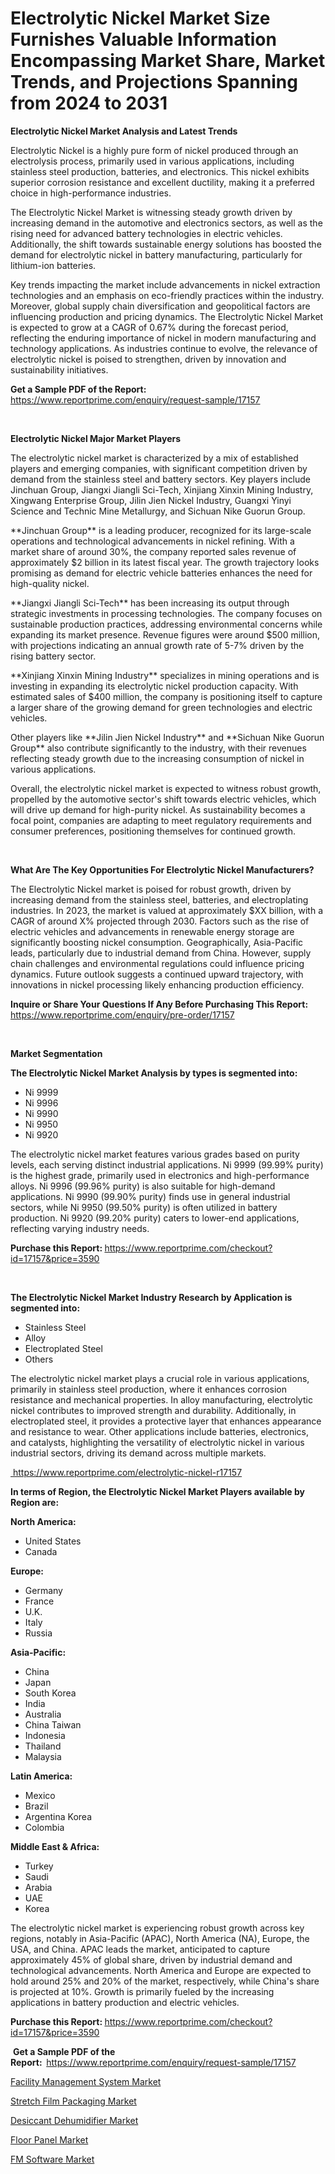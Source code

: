 <p><h1>Electrolytic Nickel Market Size Furnishes Valuable Information Encompassing Market Share, Market Trends, and Projections Spanning from 2024 to 2031</h1></p><p><strong>Electrolytic Nickel Market Analysis and Latest Trends</strong></p>
<p><p>Electrolytic Nickel is a highly pure form of nickel produced through an electrolysis process, primarily used in various applications, including stainless steel production, batteries, and electronics. This nickel exhibits superior corrosion resistance and excellent ductility, making it a preferred choice in high-performance industries. </p><p>The Electrolytic Nickel Market is witnessing steady growth driven by increasing demand in the automotive and electronics sectors, as well as the rising need for advanced battery technologies in electric vehicles. Additionally, the shift towards sustainable energy solutions has boosted the demand for electrolytic nickel in battery manufacturing, particularly for lithium-ion batteries. </p><p>Key trends impacting the market include advancements in nickel extraction technologies and an emphasis on eco-friendly practices within the industry. Moreover, global supply chain diversification and geopolitical factors are influencing production and pricing dynamics. The Electrolytic Nickel Market is expected to grow at a CAGR of 0.67% during the forecast period, reflecting the enduring importance of nickel in modern manufacturing and technology applications. As industries continue to evolve, the relevance of electrolytic nickel is poised to strengthen, driven by innovation and sustainability initiatives.</p></p>
<p><strong>Get a Sample PDF of the Report:&nbsp;</strong> <a href="https://www.reportprime.com/enquiry/request-sample/17157?utm_campaign=1113&utm_medium=2&utm_source=Github&utm_content=ia&utm_term=24112024&utm_id=electrolytic-nickel">https://www.reportprime.com/enquiry/request-sample/17157</a></p>
<p>&nbsp;</p>
<p><strong>Electrolytic Nickel Major Market Players</strong></p>
<p><p>The electrolytic nickel market is characterized by a mix of established players and emerging companies, with significant competition driven by demand from the stainless steel and battery sectors. Key players include Jinchuan Group, Jiangxi Jiangli Sci-Tech, Xinjiang Xinxin Mining Industry, Xingwang Enterprise Group, Jilin Jien Nickel Industry, Guangxi Yinyi Science and Technic Mine Metallurgy, and Sichuan Nike Guorun Group.</p><p>**Jinchuan Group** is a leading producer, recognized for its large-scale operations and technological advancements in nickel refining. With a market share of around 30%, the company reported sales revenue of approximately $2 billion in its latest fiscal year. The growth trajectory looks promising as demand for electric vehicle batteries enhances the need for high-quality nickel.</p><p>**Jiangxi Jiangli Sci-Tech** has been increasing its output through strategic investments in processing technologies. The company focuses on sustainable production practices, addressing environmental concerns while expanding its market presence. Revenue figures were around $500 million, with projections indicating an annual growth rate of 5-7% driven by the rising battery sector.</p><p>**Xinjiang Xinxin Mining Industry** specializes in mining operations and is investing in expanding its electrolytic nickel production capacity. With estimated sales of $400 million, the company is positioning itself to capture a larger share of the growing demand for green technologies and electric vehicles.</p><p>Other players like **Jilin Jien Nickel Industry** and **Sichuan Nike Guorun Group** also contribute significantly to the industry, with their revenues reflecting steady growth due to the increasing consumption of nickel in various applications.</p><p>Overall, the electrolytic nickel market is expected to witness robust growth, propelled by the automotive sector's shift towards electric vehicles, which will drive up demand for high-purity nickel. As sustainability becomes a focal point, companies are adapting to meet regulatory requirements and consumer preferences, positioning themselves for continued growth.</p></p>
<p>&nbsp;</p>
<p><strong>What Are The Key Opportunities For Electrolytic Nickel Manufacturers?</strong></p>
<p><p>The Electrolytic Nickel market is poised for robust growth, driven by increasing demand from the stainless steel, batteries, and electroplating industries. In 2023, the market is valued at approximately $XX billion, with a CAGR of around X% projected through 2030. Factors such as the rise of electric vehicles and advancements in renewable energy storage are significantly boosting nickel consumption. Geographically, Asia-Pacific leads, particularly due to industrial demand from China. However, supply chain challenges and environmental regulations could influence pricing dynamics. Future outlook suggests a continued upward trajectory, with innovations in nickel processing likely enhancing production efficiency.</p></p>
<p><strong>Inquire or Share Your Questions If Any Before Purchasing This Report:</strong> <a href="https://www.reportprime.com/enquiry/pre-order/17157?utm_campaign=1113&utm_medium=2&utm_source=Github&utm_content=ia&utm_term=24112024&utm_id=electrolytic-nickel">https://www.reportprime.com/enquiry/pre-order/17157</a></p>
<p>&nbsp;</p>
<p><strong>Market Segmentation</strong></p>
<p><strong>The Electrolytic Nickel Market Analysis by types is segmented into:</strong></p>
<p><ul><li>Ni 9999</li><li>Ni 9996</li><li>Ni 9990</li><li>Ni 9950</li><li>Ni 9920</li></ul></p>
<p><p>The electrolytic nickel market features various grades based on purity levels, each serving distinct industrial applications. Ni 9999 (99.99% purity) is the highest grade, primarily used in electronics and high-performance alloys. Ni 9996 (99.96% purity) is also suitable for high-demand applications. Ni 9990 (99.90% purity) finds use in general industrial sectors, while Ni 9950 (99.50% purity) is often utilized in battery production. Ni 9920 (99.20% purity) caters to lower-end applications, reflecting varying industry needs.</p></p>
<p><strong>Purchase this Report:&nbsp;</strong><a href="https://www.reportprime.com/checkout?id=17157&price=3590&utm_campaign=1113&utm_medium=2&utm_source=Github&utm_content=ia&utm_term=24112024&utm_id=electrolytic-nickel">https://www.reportprime.com/checkout?id=17157&price=3590</a></p>
<p>&nbsp;</p>
<p><strong>The Electrolytic Nickel Market Industry Research by Application is segmented into:</strong></p>
<p><ul><li>Stainless Steel</li><li>Alloy</li><li>Electroplated Steel</li><li>Others</li></ul></p>
<p><p>The electrolytic nickel market plays a crucial role in various applications, primarily in stainless steel production, where it enhances corrosion resistance and mechanical properties. In alloy manufacturing, electrolytic nickel contributes to improved strength and durability. Additionally, in electroplated steel, it provides a protective layer that enhances appearance and resistance to wear. Other applications include batteries, electronics, and catalysts, highlighting the versatility of electrolytic nickel in various industrial sectors, driving its demand across multiple markets.</p></p>
<p><a href="https://www.reportprime.com/electrolytic-nickel-r17157?utm_campaign=1113&utm_medium=2&utm_source=Github&utm_content=ia&utm_term=24112024&utm_id=electrolytic-nickel">&nbsp;https://www.reportprime.com/electrolytic-nickel-r17157</a></p>
<p><strong>In terms of Region, the Electrolytic Nickel Market Players available by Region are:</strong></p>
<p>
    <p> <strong> North America: </strong>
        <ul>
            <li>United States</li>
            <li>Canada</li>
        </ul>
        </p> 
    <p> <strong> Europe: </strong>
        <ul>
            <li>Germany</li>
            <li>France</li>
            <li>U.K.</li>
            <li>Italy</li>
            <li>Russia</li>
        </ul>
        </p> 
    <p> <strong> Asia-Pacific: </strong>
        <ul>
            <li>China</li>
            <li>Japan</li>
            <li>South Korea</li>
            <li>India</li>
            <li>Australia</li>
            <li>China Taiwan</li>
            <li>Indonesia</li>
            <li>Thailand</li>
            <li>Malaysia</li>
        </ul>
        </p> 
    <p> <strong> Latin America: </strong>
        <ul>
            <li>Mexico</li>
            <li>Brazil</li>
            <li>Argentina Korea</li>
            <li>Colombia</li>
        </ul>
        </p> 
    <p> <strong> Middle East & Africa: </strong>
        <ul>
            <li>Turkey</li>
            <li>Saudi</li>
            <li>Arabia</li>
            <li>UAE</li>
            <li>Korea</li>
        </ul>
    </p>
    </p>
<p><p>The electrolytic nickel market is experiencing robust growth across key regions, notably in Asia-Pacific (APAC), North America (NA), Europe, the USA, and China. APAC leads the market, anticipated to capture approximately 45% of global share, driven by industrial demand and technological advancements. North America and Europe are expected to hold around 25% and 20% of the market, respectively, while China's share is projected at 10%. Growth is primarily fueled by the increasing applications in battery production and electric vehicles.</p></p>
<p><strong>Purchase this Report: </strong><a href="https://www.reportprime.com/checkout?id=17157&price=3590&utm_campaign=1113&utm_medium=2&utm_source=Github&utm_content=ia&utm_term=24112024&utm_id=electrolytic-nickel">https://www.reportprime.com/checkout?id=17157&price=3590</a></p>
<p>&nbsp;<strong>Get a Sample PDF of the Report:&nbsp;&nbsp;</strong><a href="https://www.reportprime.com/enquiry/request-sample/17157?utm_campaign=1113&utm_medium=2&utm_source=Github&utm_content=ia&utm_term=24112024&utm_id=electrolytic-nickel">https://www.reportprime.com/enquiry/request-sample/17157</a></p>
<p><strong></strong></p>
<p><p><a href="https://issuu.com/reportprime-2/docs/facility-management-system-market-s_5961f702f351bd?utm_campaign=1113&utm_medium=2&utm_source=Github&utm_content=ia&utm_term=24112024&utm_id=electrolytic-nickel">Facility Management System Market</a></p><p><a href="https://www.linkedin.com/pulse/global-stretch-film-packaging-market-focus-product-type-machine-uyr3e?utm_campaign=1113&utm_medium=2&utm_source=Github&utm_content=ia&utm_term=24112024&utm_id=electrolytic-nickel">Stretch Film Packaging Market</a></p><p><a href="https://www.linkedin.com/pulse/disruption-innovation-desiccant-dehumidifier-industry-fd59e?utm_campaign=1113&utm_medium=2&utm_source=Github&utm_content=ia&utm_term=24112024&utm_id=electrolytic-nickel">Desiccant Dehumidifier Market</a></p><p><a href="https://www.linkedin.com/pulse/floor-panel-market-regional-outlook-competition-2024-2031-firmazon-myeqc?utm_campaign=1113&utm_medium=2&utm_source=Github&utm_content=ia&utm_term=24112024&utm_id=electrolytic-nickel">Floor Panel Market</a></p><p><a href="https://issuu.com/reportprime-2/docs/fm-software-market-size-2030.pptx_382a864213e2bd?utm_campaign=1113&utm_medium=2&utm_source=Github&utm_content=ia&utm_term=24112024&utm_id=electrolytic-nickel">FM Software Market</a></p></p>